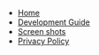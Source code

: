- [Home](/)
- [Development Guide](development-guide.md)
- [Screen shots](screenshots.md)
- [Privacy Policy](privacy-policy.md)
